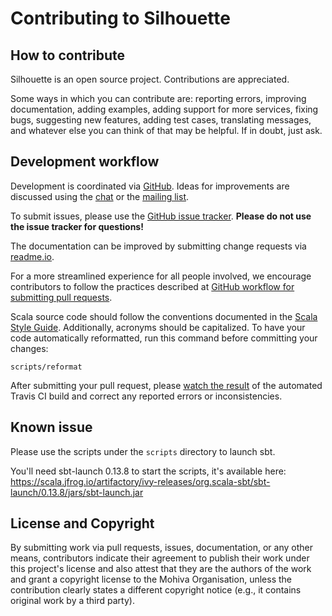 Contributing to Silhouette
==========================

How to contribute
-----------------

Silhouette is an open source project. Contributions are appreciated.

Some ways in which you can contribute are: reporting errors, improving documentation, adding examples, adding support 
for more services, fixing bugs, suggesting new features, adding test cases, translating messages, and whatever else 
you can think of that may be helpful. If in doubt, just ask.


Development workflow
--------------------

Development is coordinated via [GitHub]. Ideas for improvements are discussed using the [chat] or the [mailing list].

To submit issues, please use the [GitHub issue tracker]. **Please do not use the issue tracker for questions!**

The documentation can be improved by submitting change requests via [readme.io].

For a more streamlined experience for all people involved, we encourage contributors to follow the practices described 
at [GitHub workflow for submitting pull requests].

Scala source code should follow the conventions documented in the [Scala Style Guide]. Additionally, acronyms should 
be capitalized. To have your code automatically reformatted, run this command before committing your changes:

    scripts/reformat

After submitting your pull request, please [watch the result] of the automated Travis CI build and correct any reported 
errors or inconsistencies.


Known issue
---------------------

Please use the scripts under the `scripts` directory to launch sbt.

You'll need sbt-launch 0.13.8 to start the scripts, it's available here: https://scala.jfrog.io/artifactory/ivy-releases/org.scala-sbt/sbt-launch/0.13.8/jars/sbt-launch.jar


License and Copyright
---------------------

By submitting work via pull requests, issues, documentation, or any other means, contributors indicate their agreement to 
publish their work under this project's license and also attest that they are the authors of the work and grant a 
copyright license to the Mohiva Organisation, unless the contribution clearly states a different copyright notice 
(e.g., it contains original work by a third party).


[GitHub]: https://github.com/mohiva/play-silhouette
[GitHub issue tracker]: https://github.com/mohiva/play-silhouette/issues
[GitHub workflow for submitting pull requests]: https://www.playframework.com/documentation/2.5.x/WorkingWithGit
[chat]: https://gitter.im/mohiva/play-silhouette
[mailing list]: https://groups.google.com/forum/#!forum/play-silhouette
[Scala Style Guide]: http://docs.scala-lang.org/style/
[watch the result]: https://travis-ci.org/mohiva/play-silhouette/pull_requests
[readme.io]: http://silhouette.mohiva.com/
